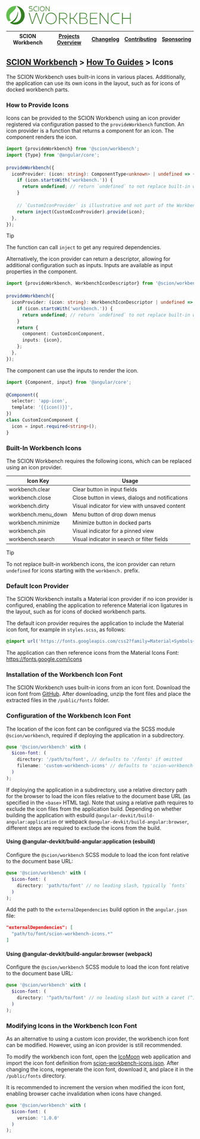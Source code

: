 <a href="/README.md"><img src="/resources/branding/scion-workbench-banner.svg" height="50" alt="SCION Workbench"></a>

| SCION Workbench | [Projects Overview][menu-projects-overview] | [Changelog][menu-changelog] | [Contributing][menu-contributing] | [Sponsoring][menu-sponsoring] |  
|-----------------|---------------------------------------------|-----------------------------|-----------------------------------|-------------------------------|

## [SCION Workbench][menu-home] > [How To Guides][menu-how-to] > Icons

The SCION Workbench uses built-in icons in various places. Additionally, the application can use its own icons in the layout, such as for icons of docked workbench parts.

### How to Provide Icons
Icons can be provided to the SCION Workbench using an icon provider registered via configuration passed to the `provideWorkbench` function.
An icon provider is a function that returns a component for an icon. The component renders the icon.

```ts
import {provideWorkbench} from '@scion/workbench';
import {Type} from '@angular/core';

provideWorkbench({
  iconProvider: (icon: string): ComponentType<unknown> | undefined => {
    if (icon.startsWith('workbench.')) {
      return undefined; // return `undefined` to not replace built-in workbench icons
    }

    // `CustomIconProvider` is illustrative and not part of the Workbench API.
    return inject(CustomIconProvider).provide(icon);
  },
});
```

> [!TIP]
> The function can call `inject` to get any required dependencies.


Alternatively, the icon provider can return a descriptor, allowing for additional configuration such as inputs.
Inputs are available as input properties in the component.

```ts
import {provideWorkbench, WorkbenchIconDescriptor} from '@scion/workbench';

provideWorkbench({
  iconProvider: (icon: string): WorkbenchIconDescriptor | undefined => {
    if (icon.startsWith('workbench.')) {
      return undefined; // return `undefined` to not replace built-in workbench icons
    }
    return {
      component: CustomIconComponent,
      inputs: {icon},
    };
  },
});
```

The component can use the inputs to render the icon.

```ts
import {Component, input} from '@angular/core';

@Component({
  selector: 'app-icon',
  template: '{{icon()}}',
})
class CustomIconComponent {
  icon = input.required<string>();
}
```

### Built-In Workbench Icons
The SCION Workbench requires the following icons, which can be replaced using an icon provider.

| Icon Key            | Usage                                            |
|---------------------|--------------------------------------------------|
| workbench.clear     | Clear button in input fields                     |
| workbench.close     | Close button in views, dialogs and notifications |
| workbench.dirty     | Visual indicator for view with unsaved content   |
| workbench.menu_down | Menu button of drop down menus                   |
| workbench.minimize  | Minimize button in docked parts                  |
| workbench.pin       | Visual indicator for a pinned view               |
| workbench.search    | Visual indicator in search or filter fields      |

> [!TIP]
> To not replace built-in workbench icons, the icon provider can return `undefined` for icons starting with the `workbench.` prefix.


### Default Icon Provider
The SCION Workbench installs a Material icon provider if no icon provider is configured, enabling the application to reference Material icon ligatures in the layout, such as for icons of docked workbench parts.

The default icon provider requires the application to include the Material icon font, for example in `styles.scss`, as follows:

```scss
@import url('https://fonts.googleapis.com/css2?family=Material+Symbols+Rounded');
```

The application can then reference icons from the Material Icons Font: https://fonts.google.com/icons

### Installation of the Workbench Icon Font
The SCION Workbench uses built-in icons from an icon font. Download the icon font from [GitHub][icon-font]. After downloading, unzip the font files and place the extracted files in the `/public/fonts` folder.

### Configuration of the Workbench Icon Font
The location of the icon font can be configured via the SCSS module `@scion/workbench`, required if deploying the application in a subdirectory.

```scss
@use '@scion/workbench' with (
  $icon-font: (
    directory: '/path/to/font', // defaults to '/fonts' if omitted
    filename: 'custom-workbench-icons' // defaults to 'scion-workbench-icons' if omitted
  )
);
```

If deploying the application in a subdirectory, use a relative directory path for the browser to load the icon files relative to the document base URL (as specified in the `<base>` HTML tag).
Note that using a relative path requires to exclude the icon files from the application build. Depending on whether building the application with esbuild `@angular-devkit/build-angular:application`
or webpack `@angular-devkit/build-angular:browser`, different steps are required to exclude the icons from the build.

#### Using @angular-devkit/build-angular:application (esbuild)
Configure the `@scion/workbench` SCSS module to load the icon font relative to the document base URL:
```scss
@use '@scion/workbench' with (
  $icon-font: (
    directory: 'path/to/font' // no leading slash, typically `fonts`
  )
);
```

Add the path to the `externalDependencies` build option in the `angular.json` file:
```json
"externalDependencies": [
  "path/to/font/scion-workbench-icons.*"
]
```

#### Using @angular-devkit/build-angular:browser (webpack)
Configure the `@scion/workbench` SCSS module to load the icon font relative to the document base URL:
```scss
@use '@scion/workbench' with (
  $icon-font: (
    directory: '^path/to/font' // no leading slash but with a caret (^), typically `^fonts`
  )
);
```

### Modifying Icons in the Workbench Icon Font
As an alternative to using a custom icon provider, the workbench icon font can be modified. However, using an icon provider is still recommended.

To modify the workbench icon font, open the [IcoMoon][ico-moon] web application and import the icon font definition from [scion-workbench-icons.json][icon-font-definition]. After changing the icons, regenerate the icon font, download it, and place it in the `/public/fonts` directory.

It is recommended to increment the version when modified the icon font, enabling browser cache invalidation when icons have changed.
```scss
@use '@scion/workbench' with (
  $icon-font: (
    version: '1.0.0'
  )
);
```

[icon-font]: https://raw.githubusercontent.com/SchweizerischeBundesbahnen/scion-workbench/master/resources/scion-workbench-icons/fonts/fonts.zip
[icon-font-definition]: https://raw.githubusercontent.com/SchweizerischeBundesbahnen/scion-workbench/master/resources/scion-workbench-icons/scion-workbench-icons.json
[ico-moon]: https://icomoon.io/app


[menu-how-to]: /docs/site/howto/how-to.md

[menu-home]: /README.md
[menu-projects-overview]: /docs/site/projects-overview.md
[menu-changelog]: /docs/site/changelog.md
[menu-contributing]: /CONTRIBUTING.md
[menu-sponsoring]: /docs/site/sponsoring.md
